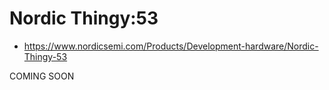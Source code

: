 # Nordic Thingy:53
* https://www.nordicsemi.com/Products/Development-hardware/Nordic-Thingy-53

COMING SOON
